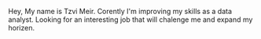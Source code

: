 Hey, My name is Tzvi Meir.
Corently I'm improving my skills as a data analyst.
Looking for an interesting job that will chalenge me and expand my horizen.


<!---
GazelLight/GazelLight is a ✨ special ✨ repository because its `README.md` (this file) appears on your GitHub profile.
You can click the Preview link to take a look at your changes.
--->

